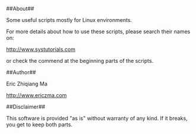 ##About##

Some useful scripts mostly for Linux environments.
 
For more details about how to use these scripts, please search their names on:
  
http://www.systutorials.com

or check the commend at the beginning parts of the scripts.

##Author##

Eric Zhiqiang Ma

http://www.ericzma.com

##Disclaimer##

This software is provided "as is" without warranty of any kind. If it breaks,
you get to keep both parts.
